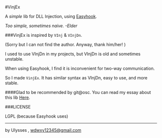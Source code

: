 #VinjExA *simple* lib for DLL Injection, using [Easyhook](https://easyhook.github.io/).*Too simple, sometimes naive.  -Elder*###VinjEx is inspired by `VInj` & `VInjDn`.(Sorry but I can not find the author. Anyway, thank him/her! )I used to use VInjDn in my projects, but VInjDn is old and sometimes unstable.When using Easyhook, I find it is inconvenient for two-way communication.So I made `VinjEx`. It has similar syntax as VInjDn, easy to use, and more stable.####Glad to be recommended by git@osc. You can read my essay about this lib [Here](http://114.215.126.213/post.aspx?id=cf372da7-5516-4380-8ef7-8c07ebf0f572). ###LICENSELGPL (because Easyhook uses)---by Ulysses , wdwxy12345@gmail.com